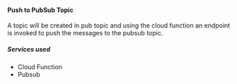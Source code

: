 
#### Push to PubSub Topic

A topic will be created in pub topic and using the cloud function an endpoint is invoked to 
push the messages to the pubsub topic.

##### Services used 
* Cloud Function
* Pubsub